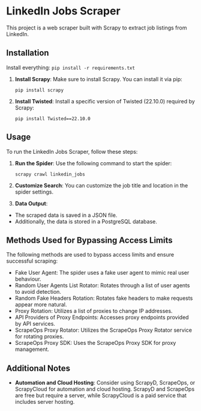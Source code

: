 ﻿# LinkedIn Jobs Scraper

This project is a web scraper built with Scrapy to extract job listings from LinkedIn.

## Installation

Install everything:
    ```
    pip install -r requirements.txt
    ```
1. **Install Scrapy**: Make sure to install Scrapy. You can install it via pip:

    ```
    pip install scrapy
    ```


2. **Install Twisted**: Install a specific version of Twisted (22.10.0) required by Scrapy:

    ```
    pip install Twisted==22.10.0
    ```


## Usage

To run the LinkedIn Jobs Scraper, follow these steps:

1. **Run the Spider**: Use the following command to start the spider:

    ```
    scrapy crawl linkedin_jobs
    ```


3. **Customize Search**: You can customize the job title and location in the spider settings.

4. **Data Output**:
- The scraped data is saved in a JSON file.
- Additionally, the data is stored in a PostgreSQL database.

## Methods Used for Bypassing Access Limits

The following methods are used to bypass access limits and ensure successful scraping:
- Fake User Agent: The spider uses a fake user agent to mimic real user behaviour.
- Random User Agents List Rotator: Rotates through a list of user agents to avoid detection.
- Random Fake Headers Rotation: Rotates fake headers to make requests appear more natural.
- Proxy Rotation: Utilizes a list of proxies to change IP addresses.
- API Providers of Proxy Endpoints: Accesses proxy endpoints provided by API services.
- ScrapeOps Proxy Rotator: Utilizes the ScrapeOps Proxy Rotator service for rotating proxies.
- ScrapeOps Proxy SDK: Uses the ScrapeOps Proxy SDK for proxy management.

## Additional Notes

- **Automation and Cloud Hosting**: Consider using ScrapyD, ScrapeOps, or ScrapyCloud for automation and cloud hosting. ScrapyD and ScrapeOps are free but require a server, while ScrapyCloud is a paid service that includes server hosting.
